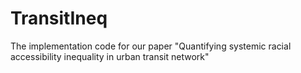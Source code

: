 # TransitIneq
The implementation code for our paper "Quantifying systemic racial accessibility inequality in urban transit network"
